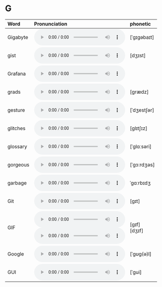 
# G

| Word  | Pronunciation | phonetic |
| :-- | :-- | :-- |
| Gigabyte | <audio src="/awesome-pronunciation/public/audio/Gigabyte.mp3" controls="controls" controlslist="nodownload"></audio> | [ˈɡɪɡəbaɪt] |
| gist | <audio src="/awesome-pronunciation/public/audio/gist.mp3" controls="controls" controlslist="nodownload"></audio> | [dʒɪst] |
| Grafana | <audio src="/awesome-pronunciation/public/audio/Grafana.mp3" controls="controls" controlslist="nodownload"></audio> |  |
| grads | <audio src="/awesome-pronunciation/public/audio/grads.mp3" controls="controls" controlslist="nodownload"></audio> | [ɡrædz] |
| gesture | <audio src="/awesome-pronunciation/public/audio/gesture.mp3" controls="controls" controlslist="nodownload"></audio> | [ˈdʒestʃər] |
| glitches | <audio src="/awesome-pronunciation/public/audio/glitches.mp3" controls="controls" controlslist="nodownload"></audio> | [ɡlɪtʃɪz] |
| glossary | <audio src="/awesome-pronunciation/public/audio/glossary.mp3" controls="controls" controlslist="nodownload"></audio> | [ˈɡlɑːsəri] |
| gorgeous | <audio src="/awesome-pronunciation/public/audio/gorgeous.mp3" controls="controls" controlslist="nodownload"></audio> | [ˈɡɔːrdʒəs] |
| garbage | <audio src="/awesome-pronunciation/public/audio/garbage.mp3" controls="controls" controlslist="nodownload"></audio> | ˈɡɑːrbɪdʒ |
| Git | <audio src="/awesome-pronunciation/public/audio/Git.mp3" controls="controls" controlslist="nodownload"></audio> | [ɡɪt] |
| GIF | <audio src="/awesome-pronunciation/public/audio/GIF-0.mp3" controls="controls" controlslist="nodownload"></audio><br/><audio src="/awesome-pronunciation/public/audio/GIF-1.mp3" controls="controls" controlslist="nodownload"></audio> | [ɡɪf]<br/>[dʒɪf] |
| Google | <audio src="/awesome-pronunciation/public/audio/Google.mp3" controls="controls" controlslist="nodownload"></audio> | [ˈɡʊɡ(ə)l]  |
| GUI | <audio src="/awesome-pronunciation/public/audio/GUI.mp3" controls="controls" controlslist="nodownload"></audio> | [ˈɡui] |
